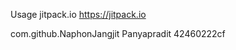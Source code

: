 Usage
<repositories>
        <repository>
            <id>jitpack.io</id>
            <url>https://jitpack.io</url>
        </repository>
</repositories>

<dependencies>
  <dependency>
     <groupId>com.github.NaphonJangjit</groupId>
     <artifactId>Panyapradit</artifactId>
     <version>42460222cf</version>
  </dependency>
</dependencies>
